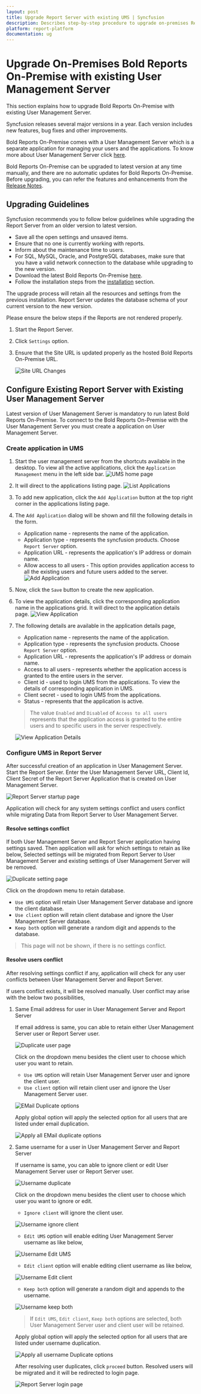 ```yaml
---
layout: post
title: Upgrade Report Server with existing UMS | Syncfusion
description: Describes step-by-step procedure to upgrade on-premises Report Server with existing UMS at any time manually.
platform: report-platform
documentation: ug
---
```


# Upgrade On-Premises Bold Reports On-Premise with existing User Management Server

This section explains how to upgrade Bold Reports On-Premise with existing User Management Server.

Syncfusion releases several major versions in a year. Each version includes new features, bug fixes and other improvements.

Bold Reports On-Premise comes with a User Management Server which is a separate application for managing your users and the applications. To know more about User Management Server click [here](/on-premise/user-management-server/user-management-server-overview/).

Bold Reports On-Premise can be upgraded to latest version at any time manually, and there are no automatic updates for Bold Reports On-Premise. Before upgrading, you can refer the features and enhancements from the [Release Notes](/release-notes/v{{site.releaseversion}}/).

## Upgrading Guidelines

Syncfusion recommends you to follow below guidelines while upgrading the Report Server from an older version to latest version.

* Save all the open settings and unsaved items.
* Ensure that no one is currently working with reports.
* Inform about the maintenance time to users.
* For SQL, MySQL, Oracle, and PostgreSQL databases, make sure that you have a valid network connection to the database while upgrading to the new version.
* Download the latest Bold Reports On-Premise [here](https://www.syncfusion.com/downloads/report).
* Follow the installation steps from the [installation](/on-premise/installation-and-deployment/on-premises/on-premises-installation-and-deployment-with-existing-ums/) section.

The upgrade process will retain all the resources and settings from the previous installation. Report Server updates the database schema of your current version to the new version.

Please ensure the below steps if the Reports are not rendered properly.

1. Start the Report Server.
2. Click `Settings` option.
3. Ensure that the Site URL is updated properly as the hosted Bold Reports On-Premise URL.

   ![Site URL Changes](/static/assets/on-premise/images/installation-and-deployment/upgrade/on-premises-server/siteurl-changes.png)

## Configure Existing Report Server with Existing User Management Server

Latest version of User Management Server is mandatory to run latest Bold Reports On-Premise. To connect to the Bold Reports On-Premise with the User Management Server you must create a application on User Management Server.

### Create application in UMS

1. Start the user management server from the shortcuts available in the desktop. To view all the active applications, click the `Application Management` menu in the left side bar.
    ![UMS home page](/static/assets/on-premise/images/user-management-server/manage-applications/ums-home-page.png)

2. It will direct to the applications listing page.
    ![List Applications](/static/assets/on-premise/images/user-management-server/manage-applications/listapplication.png)

3. To add new application, click the `Add Application` button at the top right corner in the applications listing page.

4. The `Add Application` dialog will be shown and fill the following details in the form.

    * Application name - represents the name of the application.
    * Application type - represents the syncfusion products. Choose `Report Server` option.
    * Application URL - represents the application's IP address or domain name.
    * Allow access to all users - This option provides application access to all the existing users and future users added to the server.
    ![Add Application](/static/assets/on-premise/images/user-management-server/manage-applications/addapplicationdialog.png)

5. Now, click the `Save` button to create the new application.

6. To view the application details, click the corresponding application name in the applications grid. It will direct to the application details page.
    ![View Application](/static/assets/on-premise/images/user-management-server/manage-applications/viewapplication.png)

7. The following details are available in the application details page,

    * Application name - represents the name of the application.
    * Application type - represents the syncfusion products. Choose `Report Server` option.
    * Application URL - represents the application's IP address or domain name.
    * Access to all users - represents whether the application access is granted to the entire users in the server.
    * Client id - used to login UMS from the applications. To view the details of corresponding application in UMS.
    * Client secret - used to login UMS from the applications.
    * Status - represents that the application is active.

    > The value `Enabled` and `Disabled` of `Access to all users` represents that the application access is granted to the entire users and to specific users in the server respectively.

    ![View Application Details](/static/assets/on-premise/images/user-management-server/manage-applications/viewapplicationdetails.png)

### Configure UMS in Report Server

After successful creation of an application in User Management Server. Start the Report Server. Enter the User Management Server URL, Client Id, Client Secret of the Report Server Application that is created on User Management Server.

![Report Server startup page](/static/assets/on-premise/images/installation-and-deployment/upgrade/on-premises-server/report-server-startup.png)

Application will check for any system settings conflict and users conflict while migrating Data from Report Server to User Management Server.

#### Resolve settings conflict

If both User Management Server and Report Server application having settings saved. Then application will ask for which settings to retain as like below,
Selected settings will be migrated from Report Server to User Management Server and existing settings of User Management Server will be removed.

![Duplicate setting page](/static/assets/on-premise/images/installation-and-deployment/upgrade/on-premises-server/duplicate-settings-page.png)

Click on the dropdown menu to retain database.

* `Use UMS` option will retain User Management Server database and ignore the client database.
* `Use client` option will retain client database and ignore the User Management Server database.
* `Keep both` option will generate a random digit and appends to the database.

> This page will not be shown, if there is no settings conflict.

#### Resolve users conflict

After resolving settings conflict if any, application will check for any user conflicts between User Management Server and Report Server.

If users conflict exists, it will be resolved manually. User conflict may arise with the below two possibilities,

1. Same Email address for user in User Management Server and Report Server

    If email address is same, you can able to retain either User Management Server user or Report Server user.

    ![Duplicate user page](/static/assets/on-premise/images/installation-and-deployment/upgrade/on-premises-server/user-email-duplication-page.png)

    Click on the dropdown menu besides the client user to choose which user you want to retain.

    * `Use UMS` option will retain User Management Server user and ignore the client user.
    * `Use client` option will retain client user and ignore the User Management Server user.

    ![EMail Duplicate options](/static/assets/on-premise/images/installation-and-deployment/upgrade/on-premises-server/email-duplication-options.png)

    Apply global option will apply the selected option for all users that are listed under email duplication.

    ![Apply all EMail duplicate options](/static/assets/on-premise/images/installation-and-deployment/upgrade/on-premises-server/apply-all-email-duplicates.png)

2. Same username for a user in User Management Server and Report Server

    If username is same, you can able to ignore client or edit User Management Server user or Report Server user.

    ![Username duplicate](/static/assets/on-premise/images/installation-and-deployment/upgrade/on-premises-server/username-duplicates.png)

    Click on the dropdown menu besides the client user to choose which user you want to ignore or edit.

    * `Ignore client` will ignore the client user.

    ![Username ignore client](/static/assets/on-premise/images/installation-and-deployment/upgrade/on-premises-server/username-ignore-client.png)

    * `Edit UMS` option will enable editing User Management Server username as like below,

    ![Username Edit UMS](/static/assets/on-premise/images/installation-and-deployment/upgrade/on-premises-server/username-edit-ums.png)

    * `Edit client` option will enable editing client username as like below,

    ![Username Edit client](/static/assets/on-premise/images/installation-and-deployment/upgrade/on-premises-server/username-edit-client.png)

    * `Keep both` option will generate a random digit and appends to the username.

    ![Username keep both](/static/assets/on-premise/images/installation-and-deployment/upgrade/on-premises-server/username-keep-both.png)

    > If `Edit UMS`, `Edit client`, `Keep both` options are selected, both User Management Server user and client user will be retained.

    Apply global option will apply the selected option for all users that are listed under username duplication.

    ![Apply all username Duplicate options](/static/assets/on-premise/images/installation-and-deployment/upgrade/on-premises-server/apply-all-username-duplicates.png)

    After resolving user duplicates, click `proceed` button. Resolved users will be migrated and it will be redirected to login page.

    ![Report Server login page](/static/assets/on-premise/images/installation-and-deployment/upgrade/on-premises-server/login-for-ums.png)